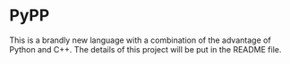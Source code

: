 # PyPP
This is a brandly new language with a combination of the advantage of Python and C++. The details of this project will be put in the README file.
